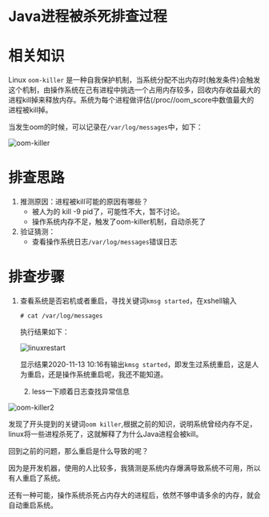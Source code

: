 # Java进程被杀死排查过程



# 相关知识

Linux  `oom-killer`	是一种自我保护机制，当系统分配不出内存时(触发条件)会触发这个机制，由操作系统在己有进程中挑选一个占用内存较多，回收内存收益最大的进程kill掉来释放内存。系统为每个进程做评估(/proc/<pid>/oom_score中数值最大的进程被kill掉。

当发生oom的时候，可以记录在`/var/log/messages`中，如下：

![oom-killer](https://newhcw.github.io/images/oomkiller.png)



# 排查思路

1. 推测原因：进程被kill可能的原因有哪些？
   - 被人为的 kill -9 pid了，可能性不大，暂不讨论。
   - 操作系统内存不足，触发了oom-killer机制，自动杀死了
2. 验证猜测：
   - 查看操作系统日志`/var/log/messages`错误日志



# 排查步骤

1. 查看系统是否宕机或者重启，寻找关键词`kmsg started`，在xshell输入

   ```shell
   # cat /var/log/messages
   ```

   执行结果如下：

   ![linuxrestart](https://newhcw.github.io/images/linuxrestart.jpeg)

   显示结果2020-11-13 10:16有输出`kmsg started`，即发生过系统重启，这是人为重启，还是操作系统重启呢，我还不能知道。

   2. less一下顺着日志查找异常信息

![oom-killer2](https://newhcw.github.io/images/oom-kiiler2.jpeg)

发现了开头提到的关键词`oom killer`,根据之前的知识，说明系统曾经内存不足，linux将一些进程杀死了，这就解释了为什么Java进程会被kill。

回到之前的问题，那么重启是什么导致的呢？

因为是开发机器，使用的人比较多，我猜测是系统内存爆满导致系统不可用，所以有人重启了系统。

还有一种可能，操作系统杀死占内存大的进程后，依然不够申请多余的内存，就会自动重启系统。

